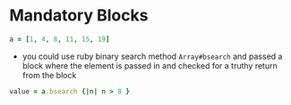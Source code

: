 # Mandatory Blocks

```ruby
a = [1, 4, 8, 11, 15, 19]
```

- you could use ruby binary search method `Array#bsearch` and passed a block where the element is passed in and checked for a truthy return from the block
```ruby 
value = a.bsearch {|n| n > 8 }
```
